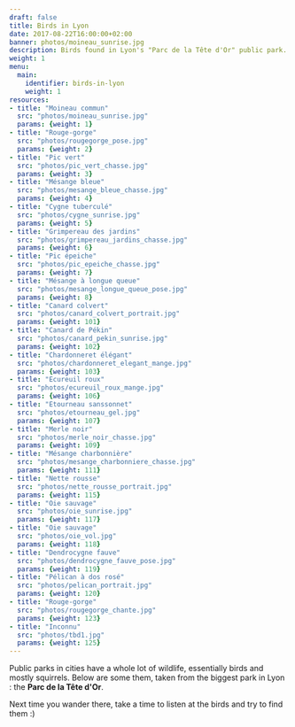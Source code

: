 ```yaml
---
draft: false
title: Birds in Lyon
date: 2017-08-22T16:00:00+02:00
banner: photos/moineau_sunrise.jpg
description: Birds found in Lyon's "Parc de la Tête d'Or" public park.
weight: 1
menu:
  main:
    identifier: birds-in-lyon
    weight: 1
resources:
- title: "Moineau commun"
  src: "photos/moineau_sunrise.jpg"
  params: {weight: 1}
- title: "Rouge-gorge"
  src: "photos/rougegorge_pose.jpg"
  params: {weight: 2}
- title: "Pic vert"
  src: "photos/pic_vert_chasse.jpg"
  params: {weight: 3}
- title: "Mésange bleue"
  src: "photos/mesange_bleue_chasse.jpg"
  params: {weight: 4}
- title: "Cygne tuberculé"
  src: "photos/cygne_sunrise.jpg"
  params: {weight: 5}
- title: "Grimpereau des jardins"
  src: "photos/grimpereau_jardins_chasse.jpg"
  params: {weight: 6}
- title: "Pic épeiche"
  src: "photos/pic_epeiche_chasse.jpg"
  params: {weight: 7}
- title: "Mésange à longue queue"
  src: "photos/mesange_longue_queue_pose.jpg"
  params: {weight: 8}
- title: "Canard colvert"
  src: "photos/canard_colvert_portrait.jpg"
  params: {weight: 101}
- title: "Canard de Pékin"
  src: "photos/canard_pekin_sunrise.jpg"
  params: {weight: 102}
- title: "Chardonneret élégant"
  src: "photos/chardonneret_elegant_mange.jpg"
  params: {weight: 103}
- title: "Ecureuil roux"
  src: "photos/ecureuil_roux_mange.jpg"
  params: {weight: 106}
- title: "Etourneau sanssonnet"
  src: "photos/etourneau_gel.jpg"
  params: {weight: 107}
- title: "Merle noir"
  src: "photos/merle_noir_chasse.jpg"
  params: {weight: 109}
- title: "Mésange charbonnière"
  src: "photos/mesange_charbonniere_chasse.jpg"
  params: {weight: 111}
- title: "Nette rousse"
  src: "photos/nette_rousse_portrait.jpg"
  params: {weight: 115}
- title: "Oie sauvage"
  src: "photos/oie_sunrise.jpg"
  params: {weight: 117}
- title: "Oie sauvage"
  src: "photos/oie_vol.jpg"
  params: {weight: 118}
- title: "Dendrocygne fauve"
  src: "photos/dendrocygne_fauve_pose.jpg"
  params: {weight: 119}
- title: "Pélican à dos rosé"
  src: "photos/pelican_portrait.jpg"
  params: {weight: 120}
- title: "Rouge-gorge"
  src: "photos/rougegorge_chante.jpg"
  params: {weight: 123}
- title: "Inconnu"
  src: "photos/tbd1.jpg"
  params: {weight: 125}
---
```


Public parks in cities have a whole lot of wildlife, essentially birds and mostly squirrels. Below are some them, taken from the biggest park in Lyon : the **Parc de la Tête d'Or**.

Next time you wander there, take a time to listen at the birds and try to find them :)
